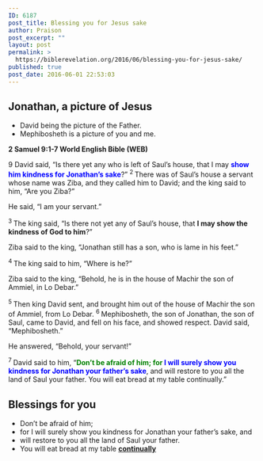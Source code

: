 ```yaml
---
ID: 6187
post_title: Blessing you for Jesus sake
author: Praison
post_excerpt: ""
layout: post
permalink: >
  https://biblerevelation.org/2016/06/blessing-you-for-jesus-sake/
published: true
post_date: 2016-06-01 22:53:03
---
```

<h2 class="passage-display"><strong>Jonathan, a picture of Jesus</strong></h2>
<ul>
 	<li>David being the picture of the Father.</li>
 	<li>Mephibosheth is a picture of you and me.</li>
</ul>
<p class="passage-display"><strong><span class="passage-display-bcv">2 Samuel 9:1-7
</span><span class="passage-display-version">World English Bible (WEB)</span></strong></p>
<p class="chapter-1"><span id="en-WEB-8229" class="text 2Sam-9-1"><span class="chapternum">9 </span>David said, “Is there yet any who is left of Saul’s house, that I may <span style="color: #0000ff;"><strong>show him kindness for Jonathan’s sake</strong></span>?” </span><span id="en-WEB-8230" class="text 2Sam-9-2"><sup class="versenum">2 </sup>There was of Saul’s house a servant whose name was Ziba, and they called him to David; and the king said to him, “Are you Ziba?”</span></p>
<span class="text 2Sam-9-2">He said, “I am your servant.”</span>

<span id="en-WEB-8231" class="text 2Sam-9-3"><sup class="versenum">3 </sup>The king said, “Is there not yet any of Saul’s house, that <strong>I may show the kindness of God to him</strong>?”</span>

<span class="text 2Sam-9-3">Ziba said to the king, “Jonathan still has a son, who is lame in his feet.”</span>

<span id="en-WEB-8232" class="text 2Sam-9-4"><sup class="versenum">4 </sup>The king said to him, “Where is he?”</span>

<span class="text 2Sam-9-4">Ziba said to the king, “Behold, he is in the house of Machir the son of Ammiel, in Lo Debar.”</span>

<span id="en-WEB-8233" class="text 2Sam-9-5"><sup class="versenum">5 </sup>Then king David sent, and brought him out of the house of Machir the son of Ammiel, from Lo Debar. </span><span id="en-WEB-8234" class="text 2Sam-9-6"><sup class="versenum">6 </sup>Mephibosheth, the son of Jonathan, the son of Saul, came to David, and fell on his face, and showed respect. David said, “Mephibosheth.”</span>

<span class="text 2Sam-9-6">He answered, “Behold, your servant!”</span>

<span id="en-WEB-8235" class="text 2Sam-9-7"><sup class="versenum">7 </sup>David said to him, “<strong><span style="color: #008000;">Don’t be afraid of him; for</span> <span style="color: #0000ff;">I will surely show you kindness for Jonathan your father’s sake</span></strong>, and will restore to you all the land of Saul your father. You will eat bread at my table continually.”</span>
<h2><strong>Blessings for you</strong></h2>
<ul>
 	<li>Don’t be afraid of him;</li>
 	<li>for I will surely show you kindness for Jonathan your father’s sake, and</li>
 	<li>will restore to you all the land of Saul your father.</li>
 	<li>You will eat bread at my table <span style="text-decoration: underline;"><strong>continually</strong></span></li>
</ul>